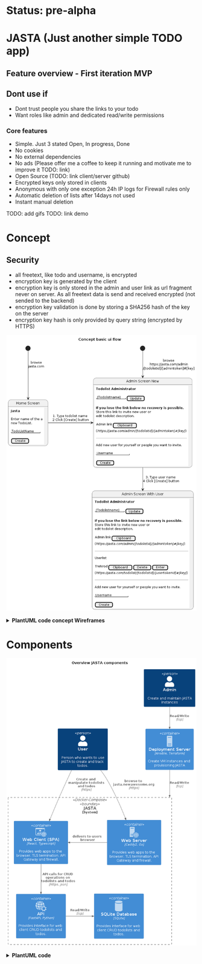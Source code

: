 # Status: pre-alpha

# JASTA (Just another simple TODO app)

## Feature overview - First iteration MVP
## Dont use if
- Dont trust people you share the links to your todo
- Want roles like admin and dedicated read/write permissions

### Core features
- Simple. Just 3 stated Open, In progress, Done
- No cookies
- No external dependencies
- No ads (Please offer me a coffee to keep it running and motivate me to improve it TODO: link)
- Open Source (TODO: link client/server github)
- Encrypted keys only stored in clients
- Anonymous with only one exception 24h IP logs for Firewall rules only
- Automatic deletion of lists after 14days not used
- Instant manual deletion

TODO: add gifs
TODO: link demo

# Concept

## Security
- all freetext, like todo and username, is encrypted
- encryption key is generated by the client
- encryption key is only stored in the admin and user link as url fragment never on server. As all freetext data is send and received encrypted (not sended to the backend)
- encryption key validation is done by storing a SHA256 hash of the key on the server
- encryption key hash is only provided by query string (encrypted by HTTPS)

![Concept](doc/diagrams/README/ConceptBasicUIFlow.png)

<details>
<summary><b>PlantUML code concept Wireframes</summary>

```plantuml

@startsalt home_screen_concept
{
<b>Jasta</b>
.
Enter name of the a
new TodoList.
.
"TodoListName  "
.
[ Create ]
}
@endsalt

@startsalt admin_first_enter_concept
{
<b>Todolist Administrator</b>
.
{ "[Todolistname]" | [ Update ] }
.
<b>If you lose the link below no recovery is possible.</b>
Store this link to invite new user or
edit todolist description.
.
{ Admin link | [ Clipboard ] }
(<i>https://jasta.com/admin/[todolistid]/[admintoken]#[key]</i>)
.
--
.
Add new user for yourself or people you want to invite.
.
"Username        "
.
[ Create ]
}
@endsalt


@startsalt admin_with_user_concept
{
<b>Todolist Administrator</b>
.
{ "[Todolistname]" | [ Update ] }
.
<b>If you lose the link below no recovery is possible.</b>
Store this link to invite new user or
edit todolist description.
.
{ Admin link | [ Clipboard ] }
(<i>https://jasta.com/admin/[todolistid]/[admintoken]#[key]</i>)
.
--
.
Userlist
.
{ TreNrod | [ Clipboard ] | [ Delete ] | [ Enter ]}
(<i>https://jasta.com/todolist/[todolistid]/[usertokenid]#[key]</i>)
.
--
.
Add new user for yourself or people you want to invite.
.
"Username        "
.
[ Create ]
}
@endsalt

@startsalt todolist_new
{
<b>[Todolistname]</b>
.
{ "Drink enough water  " | [ Add ] }
}
@endsalt

@startsalt todolist_item_open
{
<b>[Todolistname]</b>
.
{ "                   " | [ Add ] }
---
.
{ <back:red>Drink enough water</back> | [Edit] | [Delete] }
}
@endsalt

@startsalt todolist_item_inprogress
{
<b>[Todolistname]</b>
.
{ "                   " | [ Add ] }
---
.
{ <back:orange>Drink enough water</back> | [Edit] | [Delete] }
}
@endsalt

@startsalt todolist_item_done
{
<b>[Todolistname]</b>
.
{ "                   " | [ Add ] }
---
.
{ <back:green><s>Drink enough water</s></back> | [Edit] | [Delete] }
}
@endsalt
@startuml ConceptBasicUIFlow

title Concept basic ui flow

state Start_Home <<start>>
state Start_Admin <<start>>
state "Home Screen" as State_Home_Screen
state "Admin Screen New" as State_Admin_Screen_New
state "Admin Screen With User" as State_Admin_Screen_With_User
state "New todolist" as State_Todolist_New
state "Todolist with open Todo" as State_Todolist_Item_Open
state "Todolist with in progress Todo" as State_Todolist_Item_InProgress
state "Todolist with done Todo" as State_Todolist_Item_Done

Start_Home --> State_Home_Screen: browse\njasta.com
State_Home_Screen: <img https://github.com/Trenrod/jasta/raw/main/doc/diagrams/README/home_screen_concept.png>

State_Home_Screen -> State_Admin_Screen_New: 1. Type todolist name \n2 Click [Create] button

State_Admin_Screen_New: <img https://github.com/Trenrod/jasta/raw/main/doc/diagrams/README/admin_first_enter_concept.png>

Start_Admin --> State_Admin_Screen_New: browse\nhttps://jasta.com/admin\n/[todolistid]/[admintoken]#[key]
State_Admin_Screen_New --> State_Admin_Screen_With_User: 3. Type user name \n4 Click [Create] button

State_Admin_Screen_With_User: <img https://github.com/Trenrod/jasta/raw/main/doc/diagrams/README/admin_with_user_concept.png>

[*] --> State_Todolist_New: browse\nhttps://jasta.com/todo\n/[todolistid]/[usertoken]#[key]

State_Admin_Screen_With_User -> State_Todolist_New: 5. Click [ Enter ] as user TreNrod
State_Todolist_New: <img https://github.com/Trenrod/jasta/raw/main/doc/diagrams/README/todolist_new.png>

State_Todolist_New -> State_Todolist_Item_Open: 6. Enter Todo description\n 7. Click [Add] Button
State_Todolist_Item_Open: <img https://github.com/Trenrod/jasta/raw/main/doc/diagrams/README/todolist_item_open.png>


State_Todolist_Item_Open --> State_Todolist_Item_InProgress: 8. Click label "Drink more water"
State_Todolist_Item_InProgress: <img https://github.com/Trenrod/jasta/raw/main/doc/diagrams/README/todolist_item_inprogress.png>


State_Todolist_Item_InProgress --> State_Todolist_Item_Done: 9. Click label "Drink more water"
State_Todolist_Item_Done: <img https://github.com/Trenrod/jasta/raw/main/doc/diagrams/README/todolist_item_done.png>


State_Todolist_Item_Done -> [*]
@enduml

```
</details>

# Components

![Overview JASTA components](doc/diagrams/README/OverviewJASTAComponents.png)

<details>
<summary><b>PlantUML code</summary>

```plantuml

@startuml OverviewJASTAComponents

title Overview JASTA components

!include https://raw.githubusercontent.com/plantuml-stdlib/C4-PlantUML/master/C4_Container.puml

!include <office/Services/web_services>
!include <office/Servers/web_server>
!include <office/Servers/server_generic>
!include <office/sites/website>
!include <office/databases/database>

Person(user, "User", "Person who wants to use JASTA to create and track todos.")
Person(admin, "Admin", "Create and maintain JASTA instances")

Container(deployment, "Deployment Server", "Ansible, Terraform", "Create VM instances and provisioning JASTA",  $sprite="server_generic")

System_Boundary(jasta, JASTA, "Docker-Compose") {
    Container(webclient, "Web Client (SPA)", "React, Typescript", "Provides web apps to the browser. TLS termination. API Gateway and firewall.",  $sprite="website")

    Container(caddy, "Web Server", "Caddy2, Go", "Provides web apps to the browser. TLS termination. API Gateway and firewall.",  $sprite="web_server")

    Container(api, "API", "FastAPI, Python", "Provides interface for web client CRUD todolists and todos.",  $sprite="web_services")

    Container(database, "SQLite Database", "SQLite", "Provides interface for web client CRUD todolists and todos.",  $sprite="database")
}

Rel(user, caddy, "browse to jasta.newawesome.org", "https")
Rel(user, webclient, "Create and manipulate todolists and todos", "https")
Rel_L(caddy, webclient, "delivers to users browser")
Rel(webclient, api, "API calls for CRUD operations on todolists and todos", "https, json")
Rel_R(api, database, "Read/Write", "tcp")
Rel(admin, deployment, "Read/Write", "tcp")
Rel(deployment, jasta, "Read/Write", "tcp")

@enduml

```

</details>



